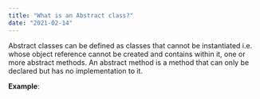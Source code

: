 ```yaml
---
title: "What is an Abstract class?"
date: "2021-02-14"
---
```


Abstract classes can be defined as classes that cannot be instantiated i.e. whose object reference cannot be created and contains within it, one or more abstract methods. An abstract method is a method that can only be declared but has no implementation to it.

**Example**: 

